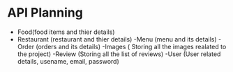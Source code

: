 # API Planning
- Food(food items and thier details)
- Restaurant (restaurant and thier details)
-Menu (menu and its details)
-Order (orders and its details)
-Images ( Storing all the images realated to the project)
-Review (Storing all the list of reviews)
-User (User related details, usename, email, password)
